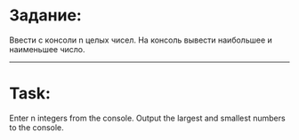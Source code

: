 # Задание: 
Ввести с консоли n целых чисел. 
На консоль вывести наибольшее и наименьшее число.

-------

# Task:
Enter n integers from the console.
Output the largest and smallest numbers to the console.
